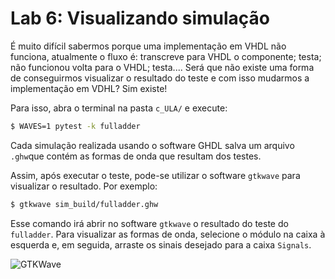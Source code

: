 # Lab 6: Visualizando simulação


É muito difícil sabermos porque uma implementação em VHDL não funciona, atualmente o fluxo é: transcreve para VHDL o componente; testa; não funcionou volta para o VHDL; testa.... Será que não existe uma forma de conseguirmos visualizar o resultado do teste e com isso mudarmos a implementação em VDHL? Sim existe! 

Para isso, abra o terminal na pasta `c_ULA/` e execute:

```bash
$ WAVES=1 pytest -k fulladder
```

Cada simulação realizada usando o software GHDL salva um arquivo `.ghw`que contém as formas de onda que resultam dos testes.

Assim, após executar o teste, pode-se utilizar o software `gtkwave` para visualizar o resultado. Por exemplo:

```bash
$ gtkwave sim_build/fulladder.ghw
```

Esse comando irá abrir no software `gtkwave` o resultado do teste do `fulladder`.
Para visualizar as formas de onda, selecione o módulo na caixa à esquerda e, em seguida, arraste os sinais desejado para a caixa `Signals`.

![GTKWave](../figs/D-ULA/gtkwave.png)
